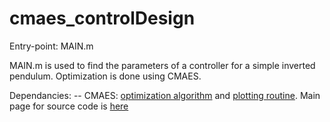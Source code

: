cmaes_controlDesign
============

Entry-point: MAIN.m

MAIN.m is used to find the parameters of a controller for a simple inverted pendulum. Optimization is done using CMAES.

Dependancies: 
  --  CMAES: [optimization algorithm](https://www.lri.fr/~hansen/cmaes.m) and [plotting routine](https://www.lri.fr/~hansen/plotcmaesdat.m). Main page for source code is [here](https://www.lri.fr/~hansen/cmaes_inmatlab.html)


